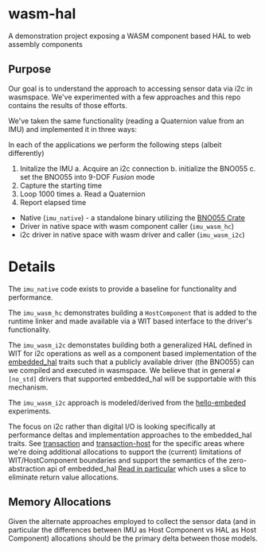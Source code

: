 # wasm-hal

A demonstration project exposing a WASM component based HAL to web assembly components

## Purpose

Our goal is to understand the approach to accessing sensor data via i2c in wasmspace.  We've experimented with a few approaches and this repo contains the results of those efforts.

We've taken the same functionality (reading a Quaternion value from an IMU) and implemented it in three ways:

In each of the applications we perform the following steps (albeit differently)

1. Initalize the IMU
  a. Acquire an i2c connection
  b. initialize the BNO055
  c. set the BNO055 into 9-DOF _Fusion_ mode
2. Capture the starting time
3. Loop 1000 times
  a. Read a Quaternion
4. Report elapsed time

- Native (`imu_native`) - a standalone binary utilizing the [BNO055 Crate](https://crates.io/crates/bno055)
- Driver in native space with wasm component caller (`imu_wasm_hc`)
- i2c driver in native space with wasm driver and caller (`imu_wasm_i2c`)

# Details

The `imu_native` code exists to provide a baseline for functionality and performance.  

The `imu_wasm_hc` demonstrates building a `HostComponent` that is added to the runtime linker and made available via a WIT based interface to the driver's functionality.

The `imu_wasm_i2c` demonstates building both a generalized HAL defined in WIT for i2c operations as well as a component based implementation of the [embedded_hal](https://crates.io/crates/embedded-hal) traits such that a publicly available driver (the BNO055) can we compiled and executed in wasmspace.  We believe that in general `#[no_std]` drivers that supported embedded_hal will be supportable with this mechanism.

The `imu_wasm_i2c` approach is modeled/derived from the [hello-embeded](https://github.com/sunfishcode/hello-embedded/tree/main) experiments. 

The focus on i2c rather than digital I/O is looking specifically at performance deltas and implementation approaches to the embedded_hal traits.  See [transaction](./crates/wasm_hal/src/i2c.rs#44) and [transaction-host](./crates/wasm_hal_host/src/lib.rs#97) for the specific areas where we're doing additional allocations to support the (current) limitations of WIT/HostComponent boundaries and support the semantics of the zero-abstraction api of embedded_hal [Read in particular](https://docs.rs/embedded-hal/latest/embedded_hal/i2c/enum.Operation.html#variant.Read) which uses a slice to eliminate return value allocations.

## Memory Allocations

Given the alternate approaches employed to collect the sensor data (and in particular the differences between IMU as Host Component vs HAL as Host Component) allocations should be the primary delta between those models.
